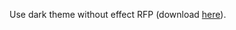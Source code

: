 Use dark theme without effect RFP (download
[here](https://addons.mozilla.org/en-US/firefox/addon/darkreader/)).
